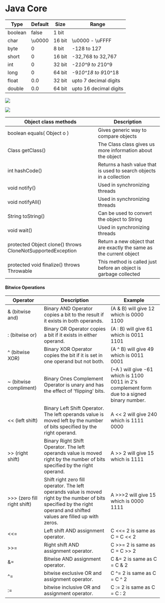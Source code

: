 # Java Core

|Type   |Default|Size   |Range
|-------|-------|-------|-----
|boolean|false  |1 bit  |
|char   |\u0000 |16 bit |\u0000 - \uFFFF
|byte   |0      |8 bit  |-128 to 127
|short  |0      |16 bit |-32,768 to 32,767
|int    |0      |32 bit |-2*10^9 to 2*10^9
|long   |0      |64 bit |-9*10^18 to 9*10^18
|float  |0.0    |32 bit |upto 7 decimal digits
|double |0.0    |64 bit |upto 16 decimal digits

![](/notes/images/type-conv.png)

![](/notes/images/boxing.jpg)

|Object class methods|Description|
|-|-|
|boolean equals( Object o )| 	Gives generic way to compare objects|
|Class getClass()| 	The Class class gives us more information about the object|
|int hashCode()| 	Returns a hash value that is used to search objects in a collection|
|void notify()| 	Used in synchronizing threads|
|void notifyAll()| 	Used in synchronizing threads|
|String toString()| 	Can be used to convert the object to String|
|void wait()| 	Used in synchronizing threads|
|protected Object clone() throws CloneNotSupportedException| 	Return a new object that are exactly the same as the current object|
|protected void finalize() throws Throwable| 	This method is called just before an object is garbage collected|

#### Bitwice Operations
|Operator |	Description |	Example |
|-|-|-|
| & (bitwise and) |	Binary AND Operator copies a bit to the result if it exists in both operands. |	(A & B) will give 12 which is 0000 1100 |
| : (bitwise or) |	Binary OR Operator copies a bit if it exists in either operand. |	(A : B) will give 61 which is 0011 1101|
|^ (bitwise XOR) | Binary XOR Operator copies the bit if it is set in one operand but not both. | (A ^ B) will give 49 which is 0011 0001|
|~ (bitwise compliment) |	Binary Ones Complement Operator is unary and has the effect of 'flipping' bits. |	(~A ) will give -61 which is 1100 0011 in 2's complement form due to a signed binary number.|
|<< (left shift) | Binary Left Shift Operator. The left operands value is moved left by the number of bits specified by the right operand.|	A << 2 will give 240 which is 1111 0000|
|>> (right shift) |	Binary Right Shift Operator. The left operands value is moved right by the number of bits specified by the right operand. |	A >> 2 will give 15 which is 1111|
|>>> (zero fill right shift) | Shift right zero fill operator. The left operands value is moved right by the number of bits specified by the right operand and shifted values are filled up with zeros. |	A >>>2 will give 15 which is 0000 1111|
|<<= | Left shift AND assignment operator. | C <<= 2 is same as C = C << 2|
|>>= |	Right shift AND assignment operator. |	C >>= 2 is same as C = C >> 2|
|&= |	Bitwise AND assignment operator. |	C &= 2 is same as C = C & 2|
|^= |	bitwise exclusive OR and assignment operator.|	C ^= 2 is same as C = C ^ 2|
|:= |	bitwise inclusive OR and assignment operator. |	C := 2 is same as C = C : 2|

